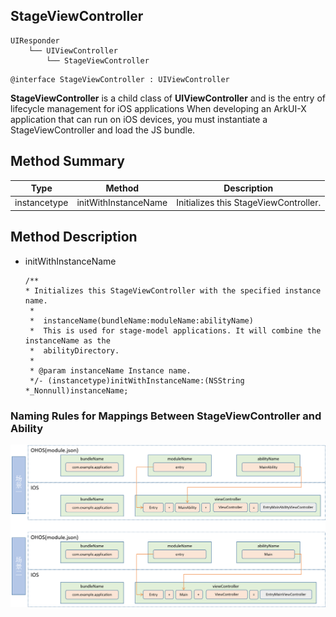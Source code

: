 ## StageViewController

```
UIResponder
    └── UIViewController
        └── StageViewController
```

```
@interface StageViewController : UIViewController
```

**StageViewController** is a child class of **UIViewController** and is the entry of lifecycle management for iOS applications When developing an ArkUI-X application that can run on iOS devices, you must instantiate a StageViewController and load the JS bundle.

## Method Summary

| Type        | Method                | Description  |
| ------------ | -------------------- | ------ |
| instancetype | initWithInstanceName | Initializes this StageViewController.|

## Method Description

- initWithInstanceName

  ```
  /**
  * Initializes this StageViewController with the specified instance name.
   *
   *  instanceName(bundleName:moduleName:abilityName)
   *  This is used for stage-model applications. It will combine the instanceName as the
   *  abilityDirectory.
   *
   * @param instanceName Instance name.
   */- (instancetype)initWithInstanceName:(NSString *_Nonnull)instanceName;
  ```

### Naming Rules for Mappings Between StageViewController and Ability
![](../../../figures/StageIos.png)
